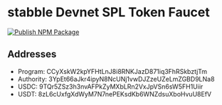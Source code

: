 # stabble Devnet SPL Token Faucet

[![Publish NPM Package](https://github.com/stabbleorg/spl-faucet/actions/workflows/package.yml/badge.svg)](https://github.com/stabbleorg/spl-faucet/actions/workflows/package.yml)

## Addresses

- Program: CCyXskW2kpYFHtLnJ8i8RNKJazD871iq3FhRSkbztjTm
- Authority: 3YpEt66aJkr4ipyN8NcUNj1vwDJZzeUZeLmZGBD9LNa8
- USDC: 9TQr5ZSz3h3nvAFPkZyMXbLRn2VxJpVSn6sW5FH1Uiir
- USDT: 8zL6cUxfgXdWyM7N7nePEKsdKb6WNZdsuXboHvuU8EfV
